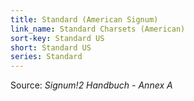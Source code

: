 ```yaml
---
title: Standard (American Signum)
link_name: Standard Charsets (American)
sort-key: Standard US
short: Standard US
series: Standard
---
```


Source: *Signum!2 Handbuch - Annex A*
